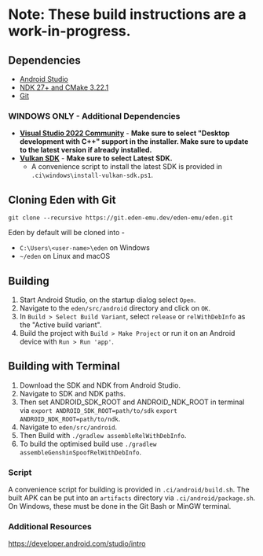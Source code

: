 # Note: These build instructions are a work-in-progress.

## Dependencies
* [Android Studio](https://developer.android.com/studio)
* [NDK 27+ and CMake 3.22.1](https://developer.android.com/studio/projects/install-ndk#default-version)
* [Git](https://git-scm.com/download)

### WINDOWS ONLY - Additional Dependencies
  * **[Visual Studio 2022 Community](https://visualstudio.microsoft.com/downloads/)** - **Make sure to select "Desktop development with C++" support in the installer. Make sure to update to the latest version if already installed.**
  * **[Vulkan SDK](https://vulkan.lunarg.com/sdk/home#windows)** - **Make sure to select Latest SDK.**
    - A convenience script to install the latest SDK is provided in `.ci\windows\install-vulkan-sdk.ps1`.

## Cloning Eden with Git
```
git clone --recursive https://git.eden-emu.dev/eden-emu/eden.git
```
Eden by default will be cloned into -
* `C:\Users\<user-name>\eden` on Windows
* `~/eden` on Linux and macOS

## Building
1. Start Android Studio, on the startup dialog select `Open`.
2. Navigate to the `eden/src/android` directory and click on `OK`.
3. In `Build > Select Build Variant`, select `release` or `relWithDebInfo` as the "Active build variant".
4. Build the project with `Build > Make Project` or run it on an Android device with `Run > Run 'app'`.

## Building with Terminal
1. Download the SDK and NDK from Android Studio.
2. Navigate to SDK and NDK paths.
3. Then set ANDROID_SDK_ROOT and ANDROID_NDK_ROOT in terminal via
`export ANDROID_SDK_ROOT=path/to/sdk`
`export ANDROID_NDK_ROOT=path/to/ndk`.
4. Navigate to `eden/src/android`.
5. Then Build with `./gradlew assembleRelWithDebInfo`.
6. To build the optimised build use `./gradlew assembleGenshinSpoofRelWithDebInfo`.

### Script
A convenience script for building is provided in `.ci/android/build.sh`. The built APK can be put into an `artifacts` directory via `.ci/android/package.sh`. On Windows, these must be done in the Git Bash or MinGW terminal.

### Additional Resources
https://developer.android.com/studio/intro
